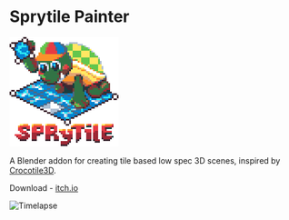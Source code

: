 Sprytile Painter
===
![Sprytile Mascot](sprytile-logo.png?raw=true)

A Blender addon for creating tile based low spec 3D scenes, inspired by [Crocotile3D](http://www.crocotile3d.com/).

Download - [itch.io](https://chemikhazi.itch.io/sprytile)

![Timelapse](https://img.itch.io/aW1hZ2UvOTg5NjYvNTE3NTczLmdpZg==/250x600/mDFwN0.gif)
